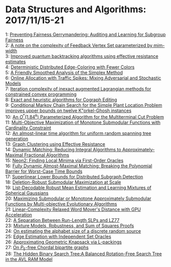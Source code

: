 # Data Structures and Algorithms: 2017/11/15-21  
1: [Preventing Fairness Gerrymandering: Auditing and Learning for Subgroup  Fairness](https://doi.org/10.48550/arXiv.1711.05144)  
2: [A note on the complexity of Feedback Vertex Set parameterized by  mim-width](https://doi.org/10.48550/arXiv.1711.05157)  
3: [Improved quantum backtracking algorithms using effective resistance  estimates](https://doi.org/10.48550/arXiv.1711.05295)  
4: [Deterministic Distributed Edge-Coloring with Fewer Colors](https://doi.org/10.48550/arXiv.1711.05469)  
5: [A Friendly Smoothed Analysis of the Simplex Method](https://doi.org/10.48550/arXiv.1711.05667)  
6: [Online Allocation with Traffic Spikes: Mixing Adversarial and Stochastic  Models](https://doi.org/10.48550/arXiv.1711.05764)  
7: [Iteration complexity of inexact augmented Lagrangian methods for  constrained convex programming](https://doi.org/10.48550/arXiv.1711.05812)  
8: [Exact and heuristic algorithms for Cograph Editing](https://doi.org/10.48550/arXiv.1711.05839)  
9: [Conditional Markov Chain Search for the Simple Plant Location Problem  improves upper bounds on twelve K\"orkel-Ghosh instances](https://doi.org/10.48550/arXiv.1711.06347)  
10: [An $O^*(1.84^k)$ Parameterized Algorithm for the Multiterminal Cut  Problem](https://doi.org/10.48550/arXiv.1711.06397)  
11: [Multi-Objective Maximization of Monotone Submodular Functions with  Cardinality Constraint](https://doi.org/10.48550/arXiv.1711.06428)  
12: [An almost-linear time algorithm for uniform random spanning tree  generation](https://doi.org/10.48550/arXiv.1711.06455)  
13: [Graph Clustering using Effective Resistance](https://doi.org/10.48550/arXiv.1711.06530)  
14: [Dynamic Matching: Reducing Integral Algorithms to Approximately-Maximal  Fractional Algorithms](https://doi.org/10.48550/arXiv.1711.06625)  
15: [Neon2: Finding Local Minima via First-Order Oracles](https://doi.org/10.48550/arXiv.1711.06673)  
16: [Fully Dynamic Almost-Maximal Matching: Breaking the Polynomial Barrier  for Worst-Case Time Bounds](https://doi.org/10.48550/arXiv.1711.06883)  
17: [Superlinear Lower Bounds for Distributed Subgraph Detection](https://doi.org/10.48550/arXiv.1711.06920)  
18: [Deletion-Robust Submodular Maximization at Scale](https://doi.org/10.48550/arXiv.1711.07112)  
19: [List-Decodable Robust Mean Estimation and Learning Mixtures of Spherical  Gaussians](https://doi.org/10.48550/arXiv.1711.07211)  
20: [Maximizing Submodular or Monotone Approximately Submodular Functions by  Multi-objective Evolutionary Algorithms](https://doi.org/10.48550/arXiv.1711.07214)  
21: [Linear-Complexity Relaxed Word Mover's Distance with GPU Acceleration](https://doi.org/10.48550/arXiv.1711.07227)  
22: [A Separation Between Run-Length SLPs and LZ77](https://doi.org/10.48550/arXiv.1711.07270)  
23: [Mixture Models, Robustness, and Sum of Squares Proofs](https://doi.org/10.48550/arXiv.1711.07454)  
24: [On estimating the alphabet size of a discrete random source](https://doi.org/10.48550/arXiv.1711.07545)  
25: [Edge Estimation with Independent Set Oracles](https://doi.org/10.48550/arXiv.1711.07567)  
26: [Approximating Geometric Knapsack via L-packings](https://doi.org/10.48550/arXiv.1711.07710)  
27: [On $P_5$-free Chordal bipartite graphs](https://doi.org/10.48550/arXiv.1711.07736)  
28: [The Hidden Binary Search Tree:A Balanced Rotation-Free Search Tree in  the AVL RAM Model](https://doi.org/10.48550/arXiv.1711.07746)  